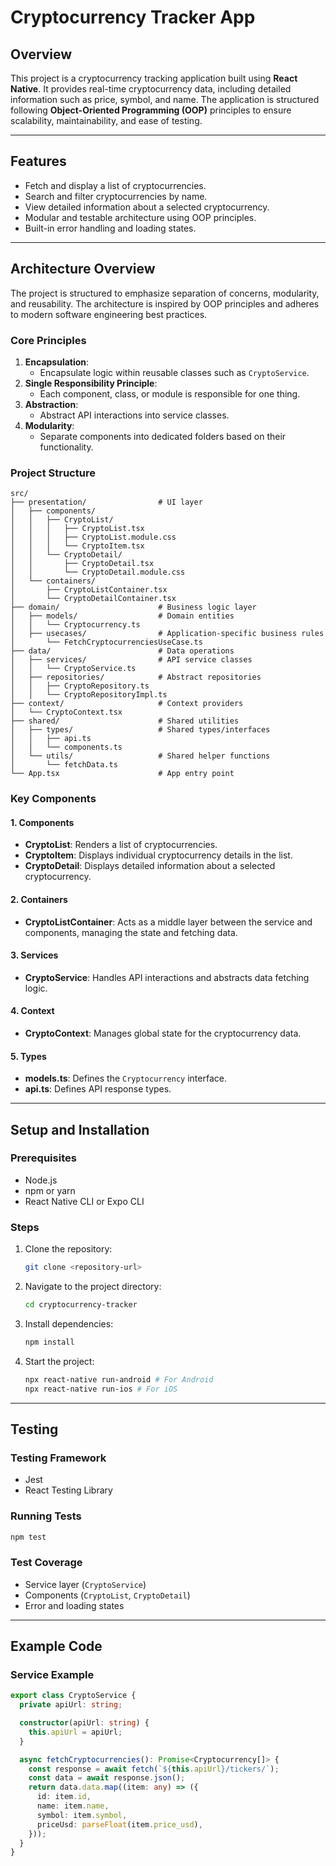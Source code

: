 # Cryptocurrency Tracker App

## Overview

This project is a cryptocurrency tracking application built using **React Native**. It provides real-time cryptocurrency data, including detailed information such as price, symbol, and name. The application is structured following **Object-Oriented Programming (OOP)** principles to ensure scalability, maintainability, and ease of testing.

---

## Features

- Fetch and display a list of cryptocurrencies.
- Search and filter cryptocurrencies by name.
- View detailed information about a selected cryptocurrency.
- Modular and testable architecture using OOP principles.
- Built-in error handling and loading states.

---

## Architecture Overview

The project is structured to emphasize separation of concerns, modularity, and reusability. The architecture is inspired by OOP principles and adheres to modern software engineering best practices.

### **Core Principles**

1. **Encapsulation**:
   - Encapsulate logic within reusable classes such as `CryptoService`.
2. **Single Responsibility Principle**:
   - Each component, class, or module is responsible for one thing.
3. **Abstraction**:
   - Abstract API interactions into service classes.
4. **Modularity**:
   - Separate components into dedicated folders based on their functionality.

### **Project Structure**

```
src/
├── presentation/                # UI layer
│   ├── components/
│   │   ├── CryptoList/
│   │   │   ├── CryptoList.tsx
│   │   │   ├── CryptoList.module.css
│   │   │   └── CryptoItem.tsx
│   │   └── CryptoDetail/
│   │       ├── CryptoDetail.tsx
│   │       └── CryptoDetail.module.css
│   └── containers/
│       ├── CryptoListContainer.tsx
│       └── CryptoDetailContainer.tsx
├── domain/                      # Business logic layer
│   ├── models/                  # Domain entities
│   │   └── Cryptocurrency.ts
│   ├── usecases/                # Application-specific business rules
│       └── FetchCryptocurrenciesUseCase.ts
├── data/                        # Data operations
│   ├── services/                # API service classes
│   │   └── CryptoService.ts
│   ├── repositories/            # Abstract repositories
│   │   ├── CryptoRepository.ts
│   │   └── CryptoRepositoryImpl.ts
├── context/                     # Context providers
│   └── CryptoContext.tsx
├── shared/                      # Shared utilities
│   ├── types/                   # Shared types/interfaces
│   │   ├── api.ts
│   │   └── components.ts
│   └── utils/                   # Shared helper functions
│       └── fetchData.ts
└── App.tsx                      # App entry point
```

### **Key Components**

#### **1. Components**

- **CryptoList**: Renders a list of cryptocurrencies.
- **CryptoItem**: Displays individual cryptocurrency details in the list.
- **CryptoDetail**: Displays detailed information about a selected cryptocurrency.

#### **2. Containers**

- **CryptoListContainer**: Acts as a middle layer between the service and components, managing the state and fetching data.

#### **3. Services**

- **CryptoService**: Handles API interactions and abstracts data fetching logic.

#### **4. Context**

- **CryptoContext**: Manages global state for the cryptocurrency data.

#### **5. Types**

- **models.ts**: Defines the `Cryptocurrency` interface.
- **api.ts**: Defines API response types.

---

## Setup and Installation

### **Prerequisites**

- Node.js
- npm or yarn
- React Native CLI or Expo CLI

### **Steps**

1. Clone the repository:
   ```bash
   git clone <repository-url>
   ```
2. Navigate to the project directory:
   ```bash
   cd cryptocurrency-tracker
   ```
3. Install dependencies:
   ```bash
   npm install
   ```
4. Start the project:
   ```bash
   npx react-native run-android # For Android
   npx react-native run-ios # For iOS
   ```

---

## Testing

### **Testing Framework**

- Jest
- React Testing Library

### **Running Tests**

```bash
npm test
```

### **Test Coverage**

- Service layer (`CryptoService`)
- Components (`CryptoList`, `CryptoDetail`)
- Error and loading states

---

## Example Code

### **Service Example**

```typescript
export class CryptoService {
  private apiUrl: string;

  constructor(apiUrl: string) {
    this.apiUrl = apiUrl;
  }

  async fetchCryptocurrencies(): Promise<Cryptocurrency[]> {
    const response = await fetch(`${this.apiUrl}/tickers/`);
    const data = await response.json();
    return data.data.map((item: any) => ({
      id: item.id,
      name: item.name,
      symbol: item.symbol,
      priceUsd: parseFloat(item.price_usd),
    }));
  }
}
```

